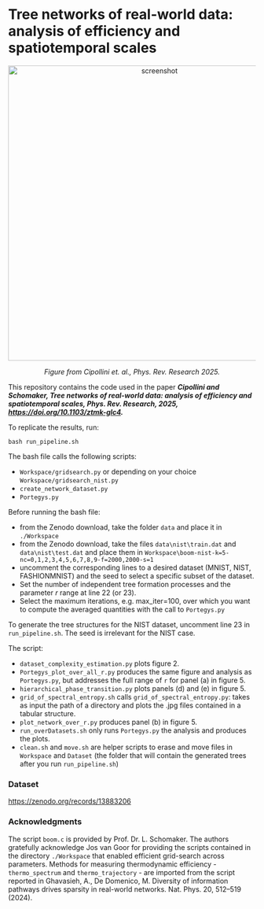 
# Tree networks of real-world data: analysis of efficiency and spatiotemporal scales

<p align="center">
  <img src="figures_for_covertrees.jpg" alt="screenshot" width="600">
</p>
<p align="center"><em>Figure from Cipollini et. al., Phys. Rev. Research 2025.</em></p>


This repository contains the code used in the paper _**Cipollini and Schomaker, Tree networks of real-world data: analysis of efficiency and spatiotemporal scales, Phys. Rev. Research, 2025, https://doi.org/10.1103/ztmk-glc4.**_

To replicate the results, run:
```
bash run_pipeline.sh
```

The bash file calls the following scripts: 
- `Workspace/gridsearch.py` or depending on your choice `Workspace/gridsearch_nist.py`
- `create_network_dataset.py`
- `Portegys.py`

Before running the bash file: 
- from the Zenodo download, take the folder `data` and place it in `./Workspace`
- from the Zenodo download, take the files `data\nist\train.dat` and `data\nist\test.dat` and place them in `Workspace\boom-nist-k=5-nc=0,1,2,3,4,5,6,7,8,9-f=2000,2000-s=1`
- uncomment the corresponding lines 
to a desired dataset (MNIST, NIST, FASHIONMNIST) and the seed to select a specific subset of the dataset.
- Set the number of independent tree formation processes and the parameter _r_ range at line 22 (or 23).
- Select the maximum iterations, e.g. max_iter=100, over which you want to compute the 
averaged quantities with the call to `Portegys.py`

To generate the tree structures for the NIST dataset, uncomment line 23 in `run_pipeline.sh`. The seed is irrelevant for the NIST case.  

The script:
- `dataset_complexity_estimation.py` plots figure 2.
- `Portegys_plot_over_all_r.py` produces the same figure and analysis as `Portegys.py`, but addresses the full range of `r` for panel (a) in figure 5.
- `hierarchical_phase_transition.py` plots panels (d) and (e) in figure 5.
- `grid_of_spectral_entropy.sh` calls `grid_of_spectral_entropy.py`: takes as input the path of a directory and plots the .jpg files contained in a tabular structure.
- `plot_network_over_r.py` produces panel (b) in figure 5.
- `run_overDatasets.sh` only runs `Portegys.py` the analysis and produces the plots.
- `clean.sh` and `move.sh` are helper scripts to erase and move files in `Workspace` and `Dataset` (the folder that will contain the generated trees after you run `run_pipeline.sh`)

### Dataset
https://zenodo.org/records/13883206

### Acknowledgments
The script `boom.c` is provided by Prof. Dr. L. Schomaker.
The authors gratefully acknowledge Jos van Goor for providing the scripts contained in the directory `./Workspace` that enabled efficient grid-search across parameters.
Methods for measuring thermodynamic efficiency - `thermo_spectrum` and `thermo_trajectory` - are imported from the script reported in
Ghavasieh, A., De Domenico, M. Diversity of information pathways drives sparsity in real-world networks. Nat. Phys. 20, 512–519 (2024).

